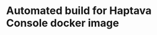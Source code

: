 Automated build for Haptava Console docker image
====================================================


